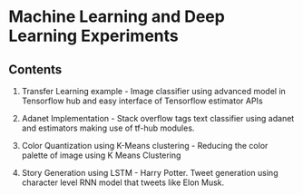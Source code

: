 # Machine Learning and Deep Learning Experiments

## Contents
1. Transfer Learning example - Image classifier using advanced model in Tensorflow hub and easy interface of Tensorflow estimator APIs

2. Adanet Implementation - Stack overflow tags text classifier using adanet and estimators making use of tf-hub modules.

3. Color Quantization using K-Means clustering - Reducing the color palette of image using K Means Clustering

4. Story Generation using LSTM - Harry Potter. Tweet generation using character level RNN model that tweets like Elon Musk.
